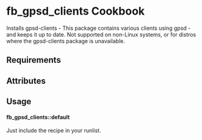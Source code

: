 fb_gpsd_clients Cookbook
================
Installs gpsd-clients - This package contains various
clients using gpsd - and keeps it up to date.
Not supported on non-Linux systems, or for distros
where the gpsd-clients package is unavailable.

Requirements
------------

Attributes
----------

Usage
-----
#### fb_gpsd_clients::default
Just include the recipe in your runlist.
